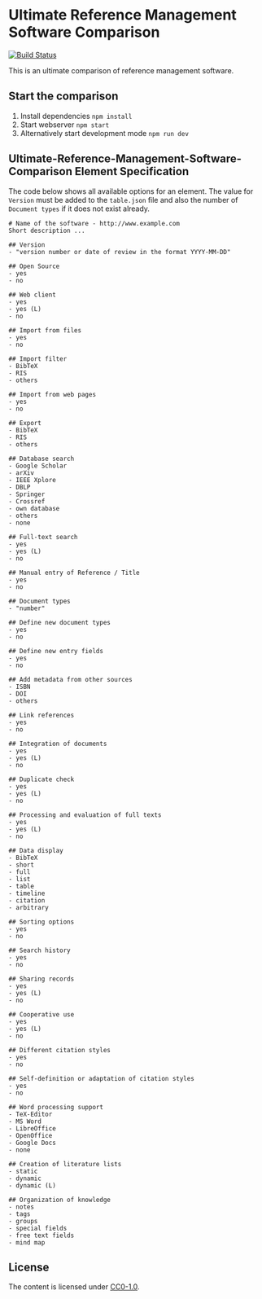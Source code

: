 # Ultimate Reference Management Software Comparison

[![Build Status](https://travis-ci.org/ultimate-comparisons/ultimate-reference-management-software-comparison.svg?branch=master)](https://travis-ci.org/ultimate-comparisons/ultimate-reference-management-software-comparison)

This is an ultimate comparison of reference management software.

## Start the comparison

1. Install dependencies `npm install`
2. Start webserver `npm start`
3. Alternatively start development mode `npm run dev`


## Ultimate-Reference-Management-Software-Comparison Element Specification

The code below shows all available options for an element.
The value for `Version` must be added to the `table.json` file and also the number of `Document types` if it does not exist already.

    # Name of the software - http://www.example.com
    Short description ...

    ## Version
    - "version number or date of review in the format YYYY-MM-DD"

    ## Open Source
    - yes
    - no

    ## Web client
    - yes
    - yes (L)
    - no

    ## Import from files
    - yes
    - no

    ## Import filter
    - BibTeX
    - RIS
    - others

    ## Import from web pages
    - yes
    - no

    ## Export
    - BibTeX
    - RIS
    - others

    ## Database search
    - Google Scholar
    - arXiv
    - IEEE Xplore
    - DBLP
    - Springer
    - Crossref
    - own database
    - others
    - none

    ## Full-text search
    - yes
    - yes (L)
    - no

    ## Manual entry of Reference / Title
    - yes
    - no

    ## Document types
    - "number"

    ## Define new document types
    - yes
    - no

    ## Define new entry fields
    - yes
    - no

    ## Add metadata from other sources
    - ISBN
    - DOI
    - others

    ## Link references
    - yes
    - no

    ## Integration of documents
    - yes
    - yes (L)
    - no

    ## Duplicate check
    - yes
    - yes (L)
    - no

    ## Processing and evaluation of full texts
    - yes
    - yes (L)
    - no

    ## Data display
    - BibTeX
    - short
    - full
    - list
    - table
    - timeline
    - citation
	- arbitrary

    ## Sorting options
    - yes
    - no

    ## Search history
    - yes
    - no

    ## Sharing records
    - yes
    - yes (L)
    - no

    ## Cooperative use
    - yes
    - yes (L)
    - no

    ## Different citation styles
    - yes
    - no

    ## Self-definition or adaptation of citation styles
    - yes
    - no

    ## Word processing support
    - TeX-Editor
    - MS Word
    - LibreOffice
    - OpenOffice
    - Google Docs
    - none

    ## Creation of literature lists
    - static
    - dynamic
    - dynamic (L)

    ## Organization of knowledge
    - notes
    - tags
    - groups
    - special fields
    - free text fields
    - mind map

## License

The content is licensed under [CC0-1.0].

  [CC0-1.0]: https://creativecommons.org/publicdomain/zero/1.0/
